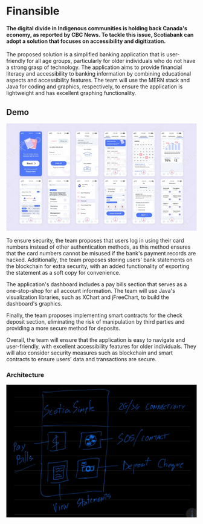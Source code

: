 # Finansible

#### The digital divide in Indigenous communities is holding back Canada's economy, as reported by CBC News. To tackle this issue, Scotiabank can adopt a solution that focuses on accessibility and digitization.

The proposed solution is a simplified banking application that is user-friendly for all age groups, particularly for older individuals who do not have a strong grasp of technology. The application aims to provide financial literacy and accessibility to banking information by combining educational aspects and accessibility features. The team will use the MERN stack and Java for coding and graphics, respectively, to ensure the application is lightweight and has excellent graphing functionality.

## Demo
![Alt text](set-ui-ux-gui-screens-education-app-flat-template_9209-2316.jpg "Image")


To ensure security, the team proposes that users log in using their card numbers instead of other authentication methods, as this method ensures that the card numbers cannot be misused if the bank's payment records are hacked. Additionally, the team proposes storing users' bank statements on the blockchain for extra security, with an added functionality of exporting the statement as a soft copy for convenience.

The application's dashboard includes a pay bills section that serves as a one-stop-shop for all account information. The team will use Java's visualization libraries, such as XChart and jFreeChart, to build the dashboard's graphics.

Finally, the team proposes implementing smart contracts for the check deposit section, eliminating the risk of manipulation by third parties and providing a more secure method for deposits.

Overall, the team will ensure that the application is easy to navigate and user-friendly, with excellent accessibility features for older individuals. They will also consider security measures such as blockchain and smart contracts to ensure users' data and transactions are secure.


### Architecture
![Alt text](unknown.png "Image")
